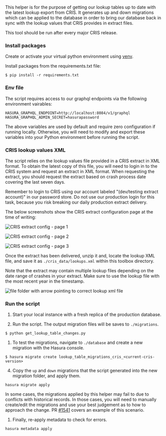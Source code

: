 This helper is for the purpose of getting our lookup tables up to date with the latest lookup export from CRIS. It generates up and down migrations which can be applied to the database in order to bring our database back in sync with the lookup values that CRIS provides in extract files.

This tool should be run after every major CRIS release.

### Install packages

Create or activate your virtual python environment using [venv](https://docs.python.org/3/library/venv.html).

Install packages from the requirements.txt file:

```shell
$ pip install -r requirements.txt
```

### Env file

The script requires access to our graphql endpoints via the following environment vairables:

```shell
HASURA_GRAPHQL_ENDPOINT=http://localhost:8084/v1/graphql
HASURA_GRAPHQL_ADMIN_SECRET=hasurapassword
```

The above variables are used by default and require zero configuration if running locally. Otherwise, you will need to modify and export these variables into your Python environment before running the script.

### CRIS lookup values XML

The script relies on the lookup values file provided in a CRIS extract in XML format. To obtain the latest copy of this file, you will need to login in to the CRIS system and request an extract in XML format. When requesting the extract, you should request the extract based on crash process date covering the last seven days.

Remember to login to CRIS using our account labeled "(dev/testing extract account)" in our password store. Do not use our production login for this task, because you risk breaking our daily production extract delivery.

The below screenshots show the CRIS extract configuration page at the time of writing:

![CRIS extract config - page 1](docs/extract_config_1.png) 

![CRIS extract config - page 2](docs/extract_config_2.png) 

![CRIS extract config - page 3](docs/extract_config_3.png)

Once the extract has been delivered, unzip it and, locate the lookup XML file, and save it as `./cris_data/lookups.xml` within this toolbox directory.

Note that the extract may contain multiple lookup files depending on the date range of crashes in your extract. Make sure to use the lookup file with the most recent year in the timestamp.

![file folder with arrow pointing to correct lookup xml file](docs/lookup_file.png)

### Run the script

1. Start your local instance with a fresh replica of the production database. 
   
2. Run the script. The output migration files will be saves to `./migrations`.

```shell
$ python get_lookup_table_changes.py
```

1. To test the migrations, navigate to `./database` and create a new migration with the Hasura console.

```shell
$ hasura migrate create lookup_table_migrations_cris_<current-cris-version>
```

4. Copy the `up` and `down` migrations that the script generated into the new migration folder, and apply them.

```shell
hasura migrate apply
```

In some cases, the migrations applied by this helper may fail to due to conflicts with historical records. In those cases, you will need to manually create/edit the migrations and use your best judgement as to how to approach the change. PR [#1541](https://github.com/cityofaustin/vision-zero/pull/1541) covers an example of this scenario.

1. Finally, re-apply metadata to check for errors. 

```shell
hasura metadata apply
```
